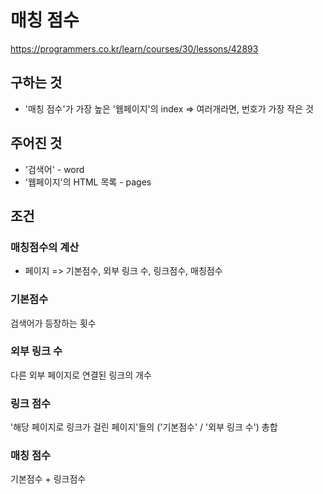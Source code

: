 # 매칭 점수
https://programmers.co.kr/learn/courses/30/lessons/42893
## 구하는 것
- '매칭 점수'가 가장 높은 '웹페이지'의 index => 여러개라면, 번호가 가장 작은 것
## 주어진 것
- '검색어' - word
- '웹페이지'의 HTML 목록 - pages 
## 조건
### 매칭점수의 계산
- 페이지 => 기본점수, 외부 링크 수, 링크점수, 매칭점수
### 기본점수
검색어가 등장하는 횟수
### 외부 링크 수
다른 외부 페이지로 연결된 링크의 개수
### 링크 점수
'해당 페이지로 링크가 걸린 페이지'들의 ('기본점수' / '외부 링크 수') 총합
### 매칭 점수
기본점수 + 링크점수